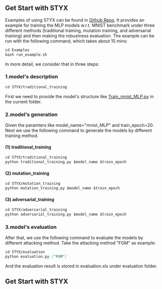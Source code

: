 ## Get Start with STYX

Examples of using STYX can be found in <a href="https://github.com/DNN-STYX/DNN-STYX.github.io/tree/master/demo"> Github Repo</a>. It provides an example for training the MLP models w.r.t. MNIST benchmark under three different methods (traditional training, mutation training, and adversarial training) and then making the robustness evaluation. The example can be run with the following command, which takes about 15 mins:

```markdown
cd Examples
bash run_example.sh
```
In more detail, we consider that in three steps:

### 1.model's description

```markdown
cd STYX/traditional_training
```
First we need to provide the model's structure like <a href="https://www.baidu.com/"> Train\_mnist\_MLP.py</a> in the current folder. 


### 2.model's generation
Given the paramters like model\_name="mnist\_MLP" and train\_epoch=20. Next we use the following command to generate the models by different training method.
#### (1) traditional_training

```markdown
cd STYX/traditional_training
python traditional_training.py $model_name $train_epoch
```
#### (2) mutation_training

```markdown
cd STYX/mutation_training
python mutation_training.py $model_name $train_epoch 
```
#### (3) adversarial_training

```markdown
cd STYX/adversarial_training
python adversarial_training.py $model_name $train_epoch
```

### 3.model's evaluation
After that, we use the following command to evaluate the models by different attacking method. Take the attacking method "FGM" as example:

```markdown
cd STYX/evaluation  
python evaluation.py ["FGM"]
```

And the evaluation result is stored in evaluation.xls under evaluation folder.

## Get Start with STYX